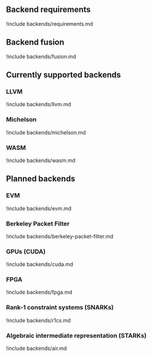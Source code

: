 ## Backend requirements

!include backends/requirements.md

## Backend fusion

!include backends/fusion.md

## Currently supported backends

### LLVM

!include backends/llvm.md

### Michelson

!include backends/michelson.md

### WASM

!include backends/wasm.md

## Planned backends

### EVM

!include backends/evm.md

### Berkeley Packet Filter

!include backends/berkeley-packet-filter.md

### GPUs (CUDA)

!include backends/cuda.md

### FPGA

!include backends/fpga.md

### Rank-1 constraint systems (SNARKs)

!include backends/r1cs.md

### Algebraic intermediate representation (STARKs)

!include backends/air.md
